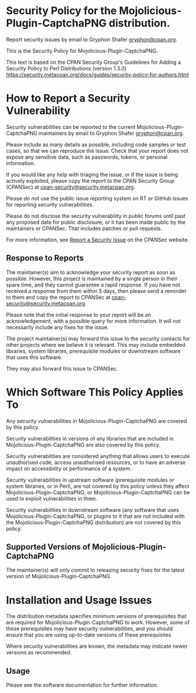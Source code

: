 # Security Policy for the Mojolicious-Plugin-CaptchaPNG distribution.

Report security issues by email to Gryphon Shafer <gryphon@cpan.org>.

This is the Security Policy for Mojolicious-Plugin-CaptchaPNG.

This text is based on the CPAN Security Group's Guidelines for Adding
a Security Policy to Perl Distributions (version 1.3.0)
https://security.metacpan.org/docs/guides/security-policy-for-authors.html

# How to Report a Security Vulnerability

Security vulnerabilities can be reported to the current Mojolicious-Plugin-CaptchaPNG
maintainers by email to Gryphon Shafer <gryphon@cpan.org>.

Please include as many details as possible, including code samples
or test cases, so that we can reproduce the issue.  Check that your
report does not expose any sensitive data, such as passwords,
tokens, or personal information.

If you would like any help with triaging the issue, or if the issue
is being actively exploited, please copy the report to the CPAN
Security Group (CPANSec) at <cpan-security@security.metacpan.org>.

Please *do not* use the public issue reporting system on RT or
GitHub issues for reporting security vulnerabilities.

Please do not disclose the security vulnerability in public forums
until past any proposed date for public disclosure, or it has been
made public by the maintainers or CPANSec.  That includes patches or
pull requests.

For more information, see
[Report a Security Issue](https://security.metacpan.org/docs/report.html)
on the CPANSec website.

## Response to Reports

The maintainer(s) aim to acknowledge your security report as soon as
possible.  However, this project is maintained by a single person in
their spare time, and they cannot guarantee a rapid response.  If you
have not received a response from them within 5 days, then
please send a reminder to them and copy the report to CPANSec at
<cpan-security@security.metacpan.org>.

Please note that the initial response to your report will be an
acknowledgement, with a possible query for more information.  It
will not necessarily include any fixes for the issue.

The project maintainer(s) may forward this issue to the security
contacts for other projects where we believe it is relevant.  This
may include embedded libraries, system libraries, prerequisite
modules or downstream software that uses this software.

They may also forward this issue to CPANSec.

# Which Software This Policy Applies To

Any security vulnerabilities in Mojolicious-Plugin-CaptchaPNG are covered by this policy.

Security vulnerabilities in versions of any libraries that are
included in Mojolicious-Plugin-CaptchaPNG are also covered by this policy.

Security vulnerabilities are considered anything that allows users
to execute unauthorised code, access unauthorised resources, or to
have an adverse impact on accessibility or performance of a system.

Security vulnerabilities in upstream software (prerequisite modules
or system libraries, or in Perl), are not covered by this policy
unless they affect Mojolicious-Plugin-CaptchaPNG, or Mojolicious-Plugin-CaptchaPNG can
be used to exploit vulnerabilities in them.

Security vulnerabilities in downstream software (any software that
uses Mojolicious-Plugin-CaptchaPNG, or plugins to it that are not included with the
Mojolicious-Plugin-CaptchaPNG distribution) are not covered by this policy.

## Supported Versions of Mojolicious-Plugin-CaptchaPNG

The maintainer(s) will only commit to releasing security fixes for
the latest version of Mojolicious-Plugin-CaptchaPNG.

# Installation and Usage Issues

The distribution metadata specifies minimum versions of
prerequisites that are required for Mojolicious-Plugin-CaptchaPNG to work.  However, some
of these prerequisites may have security vulnerabilities, and you
should ensure that you are using up-to-date versions of these
prerequisites.

Where security vulnerabilities are known, the metadata may indicate
newer versions as recommended.

## Usage

Please see the software documentation for further information.

